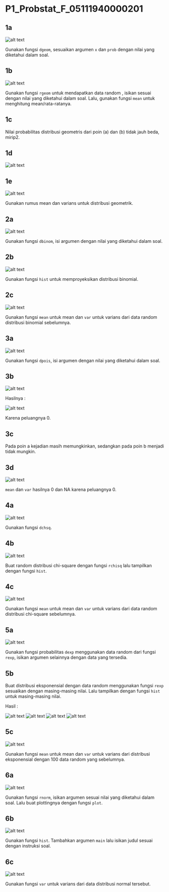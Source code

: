 # P1_Probstat_F_05111940000201

## 1a
![alt text](https://github.com/rizaldinur/P1_Probstat_F_05111940000201/blob/main/screenshot/1a.png)

Gunakan fungsi ``dgeom``, sesuaikan argumen ``x`` dan ``prob`` dengan nilai yang diketahui dalam soal.

## 1b
![alt text](https://github.com/rizaldinur/P1_Probstat_F_05111940000201/blob/main/screenshot/1b.png)

Gunakan fungsi ``rgeom`` untuk mendapatkan data random , isikan sesuai dengan nilai yang diketahui dalam soal. Lalu, gunakan fungsi ``mean`` untuk menghitung mean/rata-ratanya.

## 1c
Nilai probabilitas distribusi geometris dari poin (a) dan (b) tidak jauh beda, mirip2.

## 1d
![alt text](https://github.com/rizaldinur/P1_Probstat_F_05111940000201/blob/main/screenshot/1dn.png)

## 1e
![alt text](https://github.com/rizaldinur/P1_Probstat_F_05111940000201/blob/main/screenshot/1en.png)

Gunakan rumus mean dan varians untuk distribusi geometrik.

## 2a
![alt text](https://github.com/rizaldinur/P1_Probstat_F_05111940000201/blob/main/screenshot/2a.png)

Gunakan fungsi ``dbinom``, isi argumen dengan nilai yang diketahui dalam soal.

## 2b
![alt text](https://github.com/rizaldinur/P1_Probstat_F_05111940000201/blob/main/screenshot/2b.png)

Gunakan fungsi ``hist`` untuk memproyeksikan distribusi binomial.

## 2c
![alt text](https://github.com/rizaldinur/P1_Probstat_F_05111940000201/blob/main/screenshot/2c.png)

Gunakan fungsi ``mean`` untuk mean dan ``var`` untuk varians dari data random distribusi binomial sebelumnya.

## 3a
![alt text](https://github.com/rizaldinur/P1_Probstat_F_05111940000201/blob/main/screenshot/3a.png)

Gunakan fungsi ``dpois``, isi argumen dengan nilai yang diketahui dalam soal.

## 3b
![alt text](https://github.com/rizaldinur/P1_Probstat_F_05111940000201/blob/main/screenshot/3b0.png)

Hasilnya : 

![alt text](https://github.com/rizaldinur/P1_Probstat_F_05111940000201/blob/main/screenshot/3b.png)

Karena peluangnya 0.

## 3c
Pada poin a kejadian masih memungkinkan, sedangkan pada poin b menjadi tidak mungkin.

## 3d
![alt text](https://github.com/rizaldinur/P1_Probstat_F_05111940000201/blob/main/screenshot/3d.png)

``mean`` dan ``var`` hasilnya 0 dan NA karena peluangnya 0.

## 4a
![alt text](https://github.com/rizaldinur/P1_Probstat_F_05111940000201/blob/main/screenshot/4a.png)

Gunakan fungsi ``dchsq``.

## 4b
![alt text](https://github.com/rizaldinur/P1_Probstat_F_05111940000201/blob/main/screenshot/4b.png)

Buat random distribusi chi-square dengan fungsi ``rchisq`` lalu tampilkan dengan fungsi ``hist``.

## 4c
![alt text](https://github.com/rizaldinur/P1_Probstat_F_05111940000201/blob/main/screenshot/4c.png)

Gunakan fungsi ``mean`` untuk mean dan ``var`` untuk varians dari data random distribusi chi-square sebelumnya.

## 5a
![alt text](https://github.com/rizaldinur/P1_Probstat_F_05111940000201/blob/main/screenshot/5a.png)

Gunakan fungsi probabilitas ``dexp`` menggunakan data random dari fungsi ``rexp``, isikan argumen selainnya dengan data yang tersedia.

## 5b
Buat distribusi eksponensial dengan data random menggunakan fungsi ``rexp`` sesuaikan dengan masing-masing nilai. Lalu tampilkan dengan fungsi ``hist`` untuk masing-masing nilai.

Hasil : 

![alt text](https://github.com/rizaldinur/P1_Probstat_F_05111940000201/blob/main/screenshot/5b_10.png)
![alt text](https://github.com/rizaldinur/P1_Probstat_F_05111940000201/blob/main/screenshot/5b_100.png)
![alt text](https://github.com/rizaldinur/P1_Probstat_F_05111940000201/blob/main/screenshot/5b_1000.png)
![alt text](https://github.com/rizaldinur/P1_Probstat_F_05111940000201/blob/main/screenshot/5b_10000.png)

## 5c
![alt text](https://github.com/rizaldinur/P1_Probstat_F_05111940000201/blob/main/screenshot/5c.png)

Gunakan fungsi ``mean`` untuk mean dan ``var`` untuk varians dari distribusi eksponensial dengan 100 data random yang sebelumnya.

## 6a
![alt text](https://github.com/rizaldinur/P1_Probstat_F_05111940000201/blob/main/screenshot/6a.png)

Gunakan fungsi ``rnorm``, isikan argumen sesuai nilai yang diketahui dalam soal. Lalu buat plottingnya dengan fungsi ``plot``.

## 6b
![alt text](https://github.com/rizaldinur/P1_Probstat_F_05111940000201/blob/main/screenshot/6b.png)

Gunakan fungsi ``hist``. Tambahkan argumen ``main`` lalu isikan judul sesuai dengan instruksi soal.

## 6c
![alt text](https://github.com/rizaldinur/P1_Probstat_F_05111940000201/blob/main/screenshot/6c.png)

Gunakan fungsi ``var`` untuk varians dari data distribusi normal tersebut.
